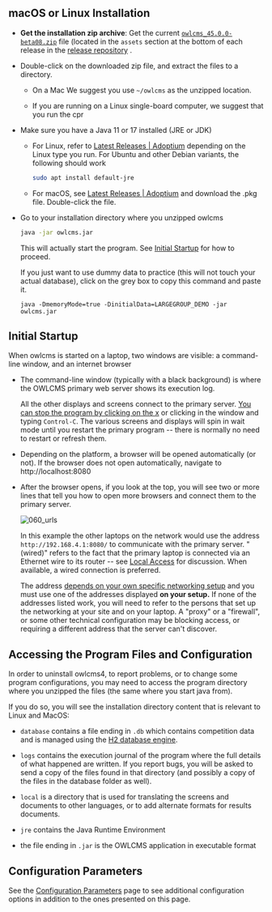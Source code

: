 ## macOS or Linux Installation

- **Get the installation zip archive**: Get the current  [`owlcms_45.0.0-beta08.zip`](https://github.com/owlcms/owlcms4-prerelease/releases/latest/download/owlcms_45.0.0-beta08.zip) file  (located in the `assets` section at the bottom of each release in the [release repository](https://github.com/owlcms/owlcms4-prerelease/releases/latest) .

- Double-click on the downloaded zip file, and extract the files to a directory. 

  - On a Mac We suggest you use `~/owlcms` as the unzipped location.

  - If you are running on a Linux single-board computer, we suggest that you run the cpr

- Make sure you have a Java 11 or 17 installed (JRE or JDK)

  - For Linux, refer to [Latest Releases | Adoptium](https://adoptium.net/temurin/releases/) depending on the Linux type you run. For Ubuntu and other Debian variants, the following should work 

    ```bash
    sudo apt install default-jre
    ```
    
  - For macOS, see [Latest Releases | Adoptium](https://adoptium.net/temurin/releases/) and download the .pkg file.  Double-click the file.

- Go to your installation directory where you unzipped owlcms

  ```bash
  java -jar owlcms.jar
  ```
  This will actually start the program. See [Initial Startup](#initial-startup) for how to proceed.

  If you just want to use dummy data to practice (this will not touch your actual database), click on the grey box to copy this command and paste it.

  ```
  java -DmemoryMode=true -DinitialData=LARGEGROUP_DEMO -jar owlcms.jar
  ```


## Initial Startup

When owlcms is started on a laptop, two windows are visible:  a command-line window, and an internet browser

- The command-line window (typically with a black background) is where the OWLCMS primary web server shows its execution log.  

  All the other displays and screens connect to the primary server.  <u>You can stop the program by clicking on the x</u> or clicking in the window and typing `Control-C`.  The various screens and displays will spin in wait mode until you restart the primary program -- there is normally no need to restart or refresh them.

- Depending on the platform, a browser will be opened automatically (or not).  If the browser does not open automatically, navigate to http://localhost:8080

- After the browser opens, if you look at the top, you will see two or more lines that tell you how to open more browsers and connect them to the primary server.

  ![060_urls](img\LocalInstall\060_urls.png)

  In this example the other laptops on the network would use the address `http://192.168.4.1:8080/` to communicate with the primary server.  "(wired)" refers to the fact that the primary laptop is connected via an Ethernet wire to its router -- see [Local Access](EquipmentSetup#local-access-over-a-local-network) for discussion.  When available, a wired connection is preferred.

  The address <u>depends on your own specific networking setup</u> and you must use one of the addresses displayed **on your setup.**  If none of the addresses listed work, you will need to refer to the persons that set up the networking at your site and on your laptop.  A "proxy" or a "firewall", or some other technical configuration may be blocking access, or requiring a different address that the server can't discover.

## Accessing the Program Files and Configuration

In order to uninstall owlcms4, to report problems, or to change some program configurations, you may need to access the program directory where you unzipped the files (the same where you start java from).

If you do so, you will see the installation directory content that is relevant to Linux and MacOS:

- `database` contains a file ending in `.db` which contains competition data and is managed using the [H2 database engine](https://www.h2database.com/html/main.html). 

- `logs` contains the execution journal of the program where the full details of what happened are written. If you report bugs, you will be asked to send a copy of the files found in that directory (and possibly a copy of the files in the database folder as well).

- `local` is a directory that is used for translating the screens and documents to other languages, or to add alternate formats for results documents.

- `jre`  contains the Java Runtime Environment

- the file ending in `.jar` is the OWLCMS application in executable format


## Configuration Parameters

See the [Configuration Parameters](Configuration.md  ' :include') page to see additional configuration options in addition to the ones presented on this page.